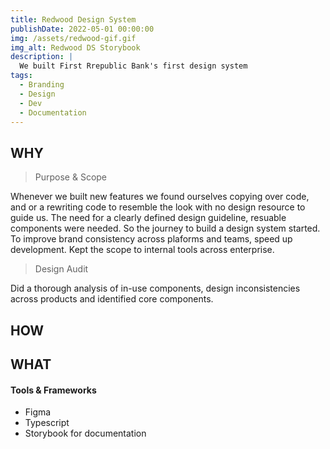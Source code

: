 ```yaml
---
title: Redwood Design System
publishDate: 2022-05-01 00:00:00
img: /assets/redwood-gif.gif
img_alt: Redwood DS Storybook
description: |
  We built First Rrepublic Bank's first design system
tags:
  - Branding
  - Design
  - Dev
  - Documentation
---
```


## WHY

> Purpose & Scope

Whenever we built new features we found ourselves copying over code, and or a rewriting code to resemble the look with no design resource to guide us. The need for a clearly defined design guideline, resuable components were needed. So the journey to build a design system started. To improve brand consistency across plaforms and teams, speed up development. Kept the scope to internal tools across enterprise.

> Design Audit

Did a thorough analysis of in-use components, design inconsistencies across products and identified core components.

## HOW

## WHAT

#### Tools & Frameworks

- Figma
- Typescript
- Storybook for documentation
